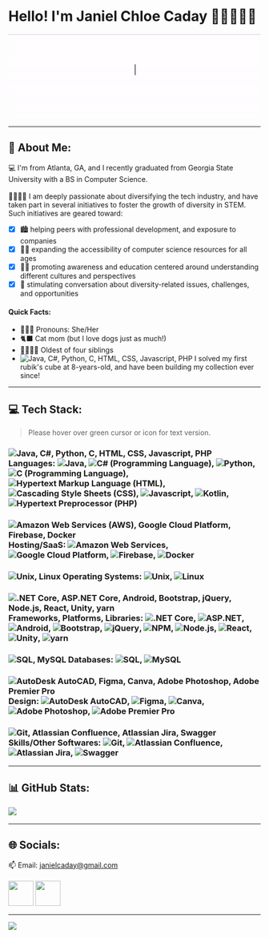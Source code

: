 # Hello! I'm Janiel Chloe Caday 👋🏼👩🏻‍💻
<p align ="center">
  <img src="https://github.com/janielcaday/janielcaday/blob/main/HelloGitHubProfile.gif" width="550" />
</p>

---

## 💫 About Me:
💻 I'm from Atlanta, GA, and I recently graduated from Georgia State University with a BS in Computer Science.  <br><br>  🫱🏽‍🫲🏿 I am deeply passionate about diversifying the tech industry, and have taken part in several initiatives to foster the growth of diversity in STEM. Such initiatives are geared toward:
- [x] 🏙 helping peers with professional development, and exposure to companies 
- [x] 👧🏻 expanding the accessibility of computer science resources for all ages 
- [x] 🧕🏽 promoting awareness and education centered around understanding different cultures and perspectives 
- [x] 💬 stimulating conversation about diversity-related issues, challenges, and opportunities

#### Quick Facts:
- 🙋🏻‍♀️ Pronouns: She/Her
- 🐈‍⬛ Cat mom (but I love dogs just as much!)
- 👨‍👩‍👧‍👦 Oldest of four siblings
- <img src="https://upload.wikimedia.org/wikipedia/commons/thumb/2/2e/Rubiks_F_1.svg/1024px-Rubiks_F_1.svg.png" width="17" title="Java, C#, Python, C, HTML, CSS, Javascript, PHP"/> I solved my first rubik's cube at 8-years-old, and have been building my collection ever since! 
---
## 💻 Tech Stack: 
>Please hover over green cursor or icon for text version.

### <img src="https://www.svgrepo.com/show/226220/cursor.svg" width="30" title="Java, C#, Python, C, HTML, CSS, Javascript, PHP"/> Languages: <img src="https://seeklogo.com/images/J/java-logo-7F8B35BAB3-seeklogo.com.png" width="30" title="Java"/>, <img src="https://cdn.worldvectorlogo.com/logos/c--4.svg" width="30" title="C# (Programming Language)"/>, <img src="https://www.svgrepo.com/show/452091/python.svg" width="30" title="Python"/>, <img src="https://upload.wikimedia.org/wikipedia/commons/1/18/C_Programming_Language.svg" width="30" title="C (Programming Language)"/>, <img src="https://www.svgrepo.com/show/452228/html-5.svg" width="30" title="Hypertext Markup Language (HTML)"/>,  <img src="https://www.svgrepo.com/show/373535/css.svg" width="30" title="Cascading Style Sheets (CSS)"/>, <img src="https://www.svgrepo.com/show/349419/javascript.svg" width="30" title="Javascript"/>, <img src="https://www.svgrepo.com/show/373728/kotlin.svg" width="30" title="Kotlin"/>, <img src="https://www.svgrepo.com/show/452088/php.svg" width="30" title="Hypertext Preprocessor (PHP)"/>
<!-- Java, C#, Python, C, HTML, CSS, Javascript, PHP -->

### <img src="https://www.svgrepo.com/show/226220/cursor.svg" width="30" title="Amazon Web Services (AWS), Google Cloud Platform, Firebase, Docker"/> Hosting/SaaS:  <img src="https://upload.wikimedia.org/wikipedia/commons/9/93/Amazon_Web_Services_Logo.svg" width="30"  title="Amazon Web Services"/>, <img src="https://www.svgrepo.com/show/448223/gcp.svg" width="30" title="Google Cloud Platform"/>, <img src="https://www.svgrepo.com/show/353735/firebase.svg" width="30" title="Firebase"/>, <img src="https://www.svgrepo.com/show/452192/docker.svg" width="30" title="Docker"/>
<!-- AWS, Google Cloud Platform, Firebase, Docker -->

### <img src="https://www.svgrepo.com/show/226220/cursor.svg" width="30" title="Unix, Linux"/> Operating Systems: <img src="https://www.gcreddy.com/wp-content/uploads/2021/09/UNIX.jpg" width="30"  title="Unix"/>, <img src="https://www.svgrepo.com/show/439174/gnu-linux.svg" width="30" title="Linux"/>
<!-- Unix, Linux, Windows 10 -->

### <img src="https://www.svgrepo.com/show/226220/cursor.svg" width="30" title=".NET Core, ASP.NET Core, Android, Bootstrap, jQuery, Node.js, React, Unity, yarn"/> Frameworks, Platforms, Libraries:  <img src="https://upload.wikimedia.org/wikipedia/commons/e/ee/.NET_Core_Logo.svg" width="30"  title=".NET Core"/>, <img src="https://pics.freeicons.io/uploads/icons/png/14621971553750220-512.png" width="30" title="ASP.NET"/>, <img src="https://www.svgrepo.com/show/452155/android.svg" width="30" title="Android"/>, <img src="https://www.svgrepo.com/show/353498/bootstrap.svg" width="30" title="Bootstrap"/>, <img src="https://www.svgrepo.com/show/452242/jquery.svg" width="30"  title="jQuery"/>, <img src="https://www.svgrepo.com/show/439240/npm.svg" width="30" title="NPM"/>, <img src="https://www.svgrepo.com/show/452075/node-js.svg" width="30" title="Node.js"/>, <img src="https://www.svgrepo.com/show/439290/react.svg" width="30" title="React"/>,  <img src="https://preview.redd.it/vtzpl5c9yd181.png?width=512&format=png&auto=webp&v=enabled&s=84edccb24d07745fd46bd5edd1783f318ceea402" width="30" title="Unity"/>, <img src="https://www.svgrepo.com/show/374205/yarn.svg" width="30" title="yarn"/>
<!-- .NET, ASP.NET, iOS, Android, Bootstrap, jQuery, NPM, Node.js, Unit, React, yarn  -->

### <img src="https://www.svgrepo.com/show/226220/cursor.svg" width="30" title="SQL, MySQL"/> Databases: <img src="https://www.svgrepo.com/show/331760/sql-database-generic.svg" width="30"  title="SQL"/>, <img src="https://www.svgrepo.com/show/439233/mysql.svg" width="30"  title="MySQL"/>
<!-- SQL, MySQL -->

### <img src="https://www.svgrepo.com/show/226220/cursor.svg" width="30" title="AutoDesk AutoCAD, Figma, Canva, Adobe Photoshop, Adobe Premier Pro"/> Design: <img src="https://seeklogo.com/images/A/autocad-logo-C9817CB828-seeklogo.com.png" width="30" title="AutoDesk AutoCAD"/>, <img src="https://www.svgrepo.com/show/448222/figma.svg" width="30" title="Figma"/>, <img src="https://upload.wikimedia.org/wikipedia/commons/thumb/0/08/Canva_icon_2021.svg/1200px-Canva_icon_2021.svg.png?20220821125247" width="30" title="Canva"/>, <img src="https://www.svgrepo.com/show/452149/adobe-photoshop.svg" width="30" title="Adobe Photoshop"/>, <img src="https://www.svgrepo.com/show/452150/adobe-premiere.svg" width="30" title="Adobe Premier Pro"/>
<!-- Figma, Canva, Adobe Photoshop, Adobe Premier Pro -->

### <img src="https://www.svgrepo.com/show/226220/cursor.svg" width="30" title="Git, Atlassian Confluence, Atlassian Jira, Swagger"/> Skills/Other Softwares: <img src="https://git-scm.com/images/logos/downloads/Git-Icon-1788C.png" width="30" title="Git"/>, <img src="https://cdn.iconscout.com/icon/free/png-512/confluence-3628704-3029929.png?f=avif&w=512" width="30" title="Atlassian Confluence"/>, <img src="https://www.svgrepo.com/show/452241/jira.svg" width="30" title="Atlassian Jira"/>, <img src="https://static-00.iconduck.com/assets.00/swagger-icon-512x512-halz44im.png" width="30" title="Swagger"/>
<!-- Git, Confluence, Jira, Swagger,  -->
---
## 📊 GitHub Stats:
![](https://github-readme-stats.vercel.app/api?username=janielcaday&theme=radical&hide_border=false&include_all_commits=true&count_private=true) 
<!-- ![](https://github-readme-streak-stats.herokuapp.com/?user=janielcaday&theme=radical&hide_border=false) ![](https://github-readme-stats.vercel.app/api/top-langs/?username=janielcaday&theme=radical&hide_border=false&include_all_commits=true&count_private=true&layout=compact)<br/>![](https://quotes-github-readme.vercel.app/api?type=horizontal&theme=radical) -->
---
## 🌐 Socials:
📫 Email: janielcaday@gmail.com </br></br>
<a href="https://linkedin.com/in/janielcaday"><img src="https://www.svgrepo.com/show/448234/linkedin.svg" style="width:50px;height:50px;"></a>
<a href="https://github.com/janielcaday"><img src="https://www.svgrepo.com/show/475654/github-color.svg" style="width:50px;height:50px;"></a>

---
[![](https://visitcount.itsvg.in/api?id=janielcaday&icon=5&color=10)](https://visitcount.itsvg.in)

<!-- Proudly created with GPRM ( https://gprm.itsvg.in ) -->


<!-- Proudly created with GPRM ( https://gprm.itsvg.in ) -->


<!-- ### Hi there 👋

I'm Janiel from Atlanta, GA, and I recently graduated from Georgia State University with a BS in Computer Science! I really enjoy web development and object-oriented languages such as Java, C#, Python, etc. and have experience in enterprise software! 

I am deeply passionate about diversifying the tech industry, and have taken part in several initiatives to foster the growth of diversity in STEM!

[![Janiel's GitHub stats](https://github-readme-stats.vercel.app/api?username=janielcaday)](https://github.com/anuraghazra/github-readme-stats) -->

<!--
**janielcaday/janielcaday** is a ✨ _special_ ✨ repository because its `README.md` (this file) appears on your GitHub profile.

Here are some ideas to get you started:

- 🔭 I’m currently working on ...
- 🌱 I’m currently learning ...
- 👯 I’m looking to collaborate on ...
- 🤔 I’m looking for help with ...
- 💬 Ask me about ...
- 📫 How to reach me: ...
- 😄 Pronouns: ...
- ⚡ Fun fact: ...
-->
